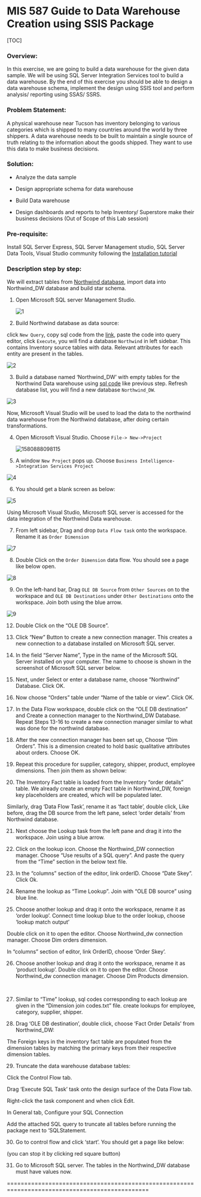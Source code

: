 # MIS 587 Guide to Data Warehouse Creation using SSIS Package



[TOC]

### Overview:

In this exercise, we are going to build a data warehouse for the given data sample. We will be using SQL Server Integration Services tool to build a data warehouse. By the end of this exercise you should be able to design a data warehouse schema, implement the design using SSIS tool and perform analysis/ reporting using SSAS/ SSRS.

### Problem Statement: 

A physical warehouse near Tucson has inventory belonging to various categories which is shipped to many countries around the world by three shippers. A data warehouse needs to be built to maintain a single source of truth relating to the information about the goods shipped. They want to use this data to make business decisions.

### Solution:

* Analyze the data sample

* Design appropriate schema for data warehouse

* Build Data warehouse

* Design dashboards and reports to help Inventory/ Superstore make their business decisions (Out of Scope of this Lab session)

### Pre-requisite: 

Install SQL Server Express, SQL Server Management studio, SQL Server Data Tools, Visual Studio community   following the [Installation tutorial](https://github.com/liuhoward/teaching/blob/master/business_intelligence/Datawarehouse_Installation.md)





### Description step by step:

We will extract tables from [Northwind database](https://github.com/liuhoward/teaching/blob/master/business_intelligence/Northwind-Sample-Database-Diagram.pdf), import data into Northwind_DW database and build star schema.

1. Open Microsoft SQL server Management Studio.

   ![1](MIS587_data_warehouse_example1.assets/1.PNG)

2. Build Northwind database as data source:

click `New Query`, copy sql code from the [link](https://raw.githubusercontent.com/liuhoward/teaching/master/business_intelligence/instnwnd.sql.txt), paste the code into query editor, click `Execute`, you will find a database `Northwind` in left sidebar. This contains Inventory source tables with data. Relevant attributes for each entity are present in the tables.

![2](MIS587_data_warehouse_example1.assets/2.PNG)                                

3. Build a database named ‘Northwind_DW’ with empty tables for the Northwind Data warehouse using [sql code](https://raw.githubusercontent.com/liuhoward/teaching/master/business_intelligence/Northwind_DW_init.sql.txt) like previous step. Refresh database list, you will find a new database `Northwind_DW`.

![3](MIS587_data_warehouse_example1.assets/3.PNG)



Now, Microsoft Visual Studio will be used to load the data to the northwind data warehouse from the Northwind database, after doing certain transformations.

4. Open Microsoft Visual Studio. Choose `File-> New->Project`

   ![1580888098115](MIS587_data_warehouse_example1.assets/1580888098115.png)

5.  A window `New Project` pops up. Choose `Business Intelligence->Integration Services Project`

![4](MIS587_data_warehouse_example1.assets/4.PNG)

6. You should get a blank screen as below:

![5](MIS587_data_warehouse_example1.assets/5.PNG)



Using Microsoft Visual Studio, Microsoft SQL server is accessed for the data integration of the Northwind Data warehouse.

7. From left sidebar, Drag and drop `Data Flow task` onto the workspace. Rename it as `Order Dimension`

![7](MIS587_data_warehouse_example1.assets/7.PNG)

8. Double Click on the `Order Dimension` data flow. You should see a page like below open.

![8](MIS587_data_warehouse_example1.assets/8.PNG)

9.  On the left-hand bar, Drag `OLE DB Source` from `Other Sources`  on to the workspace and `OLE DB Destinations` under `Other Destinations` onto the workspace. Join both using the blue arrow.

   ![9](MIS587_data_warehouse_example1.assets/9.PNG)

12) Double Click on the “OLE DB Source”. 

   

13) Click “New” Button to create a new connection manager. This creates a new connection to a database installed on Microsoft SQL server.

 

   

14) In the field “Server Name”, Type in the name of the Microsoft SQL Server installed on your computer. The name to choose is shown in the screenshot of Microsoft SQL server below.

   

 

15)  Next, under Select or enter a database name, choose “Northwind” Database. Click OK.

 

   

 

16)  Now choose “Orders” table under “Name of the table or view”. Click OK.

   

 

17) In the Data Flow workspace, double click on the “OLE DB destination” and Create a connection manager to the Northwind_DW Database. Repeat Steps 13-16 to create a new connection manager similar to what was done for the northwind database.

18) After the new connection manager has been set up, Choose “Dim Orders”. This is a dimension created to hold basic qualitative attributes about orders. Choose OK.

   

 

19) Repeat this procedure for supplier, category, shipper, product, employee dimensions. Then join them as shown below:

   

 

20)  The Inventory Fact table is loaded from the Inventory “order details” table. We already create an empty Fact table in Northwind_DW, foreign key placeholders are created, which will be populated later.

 

Similarly, drag ‘Data Flow Task’, rename it as ‘fact table’, double click, Like before, drag the DB source from the left pane, select ‘order details’ from Northwind database.

   

 

   

 

21) Next choose the Lookup task from the left pane and drag it into the workspace. Join using a blue arrow.

   

22) Click on the lookup icon. Choose the Northwind_DW connection manager. Choose “Use results of a SQL query”. And paste the query from the “Time” section in the below text file.

   

 

   

 

23) In the “columns” section of the editor, link orderID. Choose “Date Skey”. Click Ok. 

 

 

   

24) Rename the lookup as “Time Lookup”. Join with “OLE DB source” using blue line.

25) Choose another lookup and drag it onto the workspace, rename it as ‘order lookup’. Connect time lookup blue to the order lookup, choose ‘lookup match output’

   

Double click on it to open the editor. Choose Northwind_dw connection manager. Choose Dim orders dimension.     

In “columns” section of editor, link OrderID, choose ‘Order Skey’.

   

 

26) Choose another lookup and drag it onto the workspace, rename it as ‘product lookup’. Double click on it to open the editor. Choose Northwind_dw connection manager. Choose Dim Products dimension.

   

 

​    

 

27)  Similar to “Time” lookup, sql codes corresponding to each lookup are given in the “Dimension join codes.txt” file. create lookups for employee, category, supplier, shipper.

   

28)  Drag ‘OLE DB destination’, double click, choose ‘Fact Order Details’ from Northwind_DW:   

 

The Foreign keys in the inventory fact table are populated from the dimension tables by matching the primary keys from their respective dimension tables.

   

 

   

 

29)   Truncate the data warehouse database tables:

Click the Control Flow tab.

Drag ‘Execute SQL Task’ task onto the design surface of the Data Flow tab.

   

Right-click the task component and when click Edit.

In General tab, Configure your SQL Connection

   

 

Add the attached SQL query to truncate all tables before running the package next to ‘SQLStatement.

   

   

 

   

 

 

30) Go to control flow and click ‘start’. You should get a page like below:

   

 

(you can stop it by clicking red square button)

   

31) Go to Microsoft SQL server. The tables in the Northwind_DW database must have values now.

   







































































===============================================================================================






